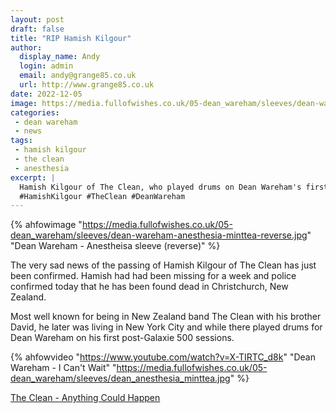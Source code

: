 ```yaml
---
layout: post
draft: false
title: "RIP Hamish Kilgour"
author: 
  display_name: Andy
  login: admin
  email: andy@grange85.co.uk
  url: http://www.grange85.co.uk
date: 2022-12-05
image: https://media.fullofwishes.co.uk/05-dean_wareham/sleeves/dean-wareham-anesthesia-minttea-reverse.jpg
categories:
 - dean wareham
 - news
tags:
 - hamish kilgour
 - the clean
 - anesthesia
excerpt: |
  Hamish Kilgour of The Clean, who played drums on Dean Wareham's first post-Galaxie 500 session, has been found dead in Christchurch, New Zealand
  #HamishKilgour #TheClean #DeanWareham
---
```

{% ahfowimage "https://media.fullofwishes.co.uk/05-dean_wareham/sleeves/dean-wareham-anesthesia-minttea-reverse.jpg" "Dean Wareham - Anestheisa sleeve (reverse)" %}

The very sad news of the passing of Hamish Kilgour of The Clean has just been confirmed. Hamish had had been missing for a week and police confir<F3>med today that he has been found dead in Christchurch, New Zealand.

Most well known for being in New Zealand band The Clean with his brother David, he later was living in New York City and while there played drums for Dean Wareham on his first post-Galaxie 500 sessions.

{% ahfowvideo "https://www.youtube.com/watch?v=X-TIRTC_d8k" "Dean Wareham - I Can't Wait" "https://media.fullofwishes.co.uk/05-dean_wareham/sleeves/dean_anesthesia_minttea.jpg" %}

[The Clean - Anything Could Happen](https://www.youtube.com/watch?v=7tf1wzg4rdE)

